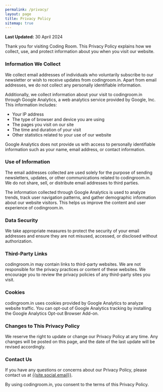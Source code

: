 ```yaml
---
permalink: /privacy/
layout: page
title: Privacy Policy
sitemap: true
---
```


**Last Updated:** 30 April 2024

Thank you for visiting Coding Room. This Privacy Policy explains how we collect, use, and protect information about you when you visit our website.

### Information We Collect

We collect email addresses of individuals who voluntarily subscribe to our newsletter or wish to receive updates from codingroom.in. Apart from email addresses, we do not collect any personally identifiable information.

Additionally, we collect information about your visit to codingroom.in through Google Analytics, a web analytics service provided by Google, Inc. This information includes:

- Your IP address
- The type of browser and device you are using
- The pages you visit on our site
- The time and duration of your visit
- Other statistics related to your use of our website

Google Analytics does not provide us with access to personally identifiable information such as your name, email address, or contact information.

### Use of Information

The email addresses collected are used solely for the purpose of sending newsletters, updates, or other communications related to codingroom.in. We do not share, sell, or distribute email addresses to third parties.

The information collected through Google Analytics is used to analyze trends, track user navigation patterns, and gather demographic information about our website visitors. This helps us improve the content and user experience of codingroom.in.

### Data Security

We take appropriate measures to protect the security of your email addresses and ensure they are not misused, accessed, or disclosed without authorization.

### Third-Party Links

codingroom.in may contain links to third-party websites. We are not responsible for the privacy practices or content of these websites. We encourage you to review the privacy policies of any third-party sites you visit.

### Cookies

codingroom.in uses cookies provided by Google Analytics to analyze website traffic. You can opt-out of Google Analytics tracking by installing the Google Analytics Opt-out Browser Add-on.

### Changes to This Privacy Policy

We reserve the right to update or change our Privacy Policy at any time. Any changes will be posted on this page, and the date of the last update will be revised accordingly.

### Contact Us

If you have any questions or concerns about our Privacy Policy, please contact us at [{{site.social.email}}](mailto:{{site.social.email}}).

By using codingroom.in, you consent to the terms of this Privacy Policy.
